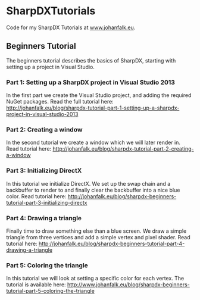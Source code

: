 # SharpDXTutorials
Code for my SharpDX Tutorials at www.johanfalk.eu.

## Beginners Tutorial
The beginners tutorial describes the basics of SharpDX, starting with setting up a project in Visual Studio.

### Part 1: Setting up a SharpDX project in Visual Studio 2013
In the first part we create the Visual Studio project, and adding the required NuGet packages. Read the full tutorial here: http://johanfalk.eu/blog/sharpdx-tutorial-part-1-setting-up-a-sharpdx-project-in-visual-studio-2013

### Part 2: Creating a window
In the second tutorial we create a window which we will later render in. Read tutorial here: http://johanfalk.eu/blog/sharpdx-tutorial-part-2-creating-a-window

### Part 3: Initializing DirectX
In this tutorial we initialize DirectX. We set up the swap chain and a backbuffer to render to and finally clear the backbuffer into a nice blue color. Read tutorial here: http://johanfalk.eu/blog/sharpdx-beginners-tutorial-part-3-initializing-directx

### Part 4: Drawing a triangle
Finally time to draw something else than a blue screen. We draw a simple triangle from three vertices and add a simple vertex and pixel shader. Read tutorial here: http://johanfalk.eu/blog/sharpdx-beginners-tutorial-part-4-drawing-a-triangle

### Part 5: Coloring the triangle
In this tutorial we will look at setting a specific color for each vertex. The tutorial is available here: http://www.johanfalk.eu/blog/sharpdx-beginners-tutorial-part-5-coloring-the-triangle